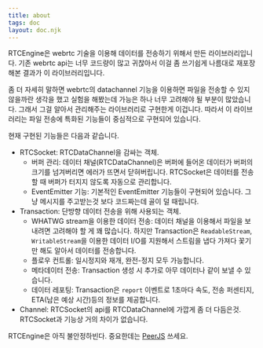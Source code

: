 ```yaml
---
title: about
tags: doc
layout: doc.njk
---
```


RTCEngine은 webrtc 기술을 이용해 데이터를 전송하기 위해서 만든 라이브러리입니다. 기존 webrtc api는 너무 코드량이 많고 귀찮아서 이걸 좀 쓰기쉽게 나름대로 재포장해본 결과가 이 라이브러리입니다.

좀 더 자세히 말하면 webrtc의 datachannel 기능을 이용하면 파일을 전송할 수 있지 않을까란 생각을 했고 실험을 해봤는데 가능은 하나 너무 고려해야 될 부분이 많았습니다. 그래서 그걸 알아서 관리해주는 라이브러리로 구현한게 이겁니다. 따라서 이 라이브러리는 파일 전송에 특화된 기능들이 중심적으로 구현되어 있습니다.

현재 구현된 기능들은 다음과 같습니다.

- RTCSocket: RTCDataChannel을 감싸는 객체.
  * 버퍼 관리: 데이터 채널(RTCDataChannel)은 버퍼에 들어온 데이터가 버퍼의 크기를 넘겨버리면 에러가 뜨면서 닫혀버립니다. RTCSocket은 데이터를 전송할 때 버퍼가 터지지 않도록 자동으로 관리합니다.
  * EventEmitter 기능: 기본적인 EventEmitter 기능들이 구현되어 있습니다. 그냥 메시지를 주고받는것 보다 코드짜는데 골이 덜 때립니다.
- Transaction: 단방향 데이터 전송을 위해 사용되는 객체.
  * WHATWG stream을 이용한 데이터 전송: 데이터 채널을 이용해서 파일을 보내려면 고려해야 할 게 꽤 많습니다. 하지만 Transaction은 `ReadableStream`, `WritableStream`을 이용한 데이터 I/O를 지원해서 스트림을 냅다 가져다 꽃기만 해도 알아서 데이터를 전송합니다.
  * 플로우 컨트롤: 일시정지와 재개, 완전-정지 모두 가능합니다.
  * 메타데이터 전송: Transaction 생성 시 추가로 아무 데이터나 같이 보낼 수 있습니다.
  * 데이터 레포팅: Transaction은 `report` 이벤트로 1초마다 속도, 전송 퍼센티지, ETA(남은 예상 시간)등의 정보를 제공합니다.
- Channel: RTCSocket의 api를 RTCDataChannel에 가깝게 좀 더 다듬은것. RTCSocket과 기능상 거의 차이가 없습니다.

RTCEngine은 아직 불안정하빈다. 중요한데는 [PeerJS](https://peerjs.com) 쓰세요.